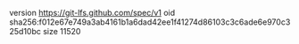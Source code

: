 version https://git-lfs.github.com/spec/v1
oid sha256:f012e67e749a3ab4161b1a6dad42ee1f41274d86103c3c6ade6e970c325d10bc
size 11520
